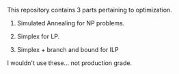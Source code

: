 This repository contains 3 parts pertaining to optimization.

1. Simulated Annealing for NP problems.

2. Simplex for LP.

3. Simplex + branch and bound for ILP

I wouldn't use these... not production grade.
